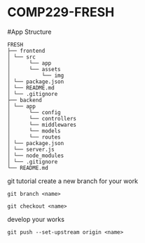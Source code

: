 # COMP229-FRESH

#App Structure

```console
FRESH
├── frontend
│ └── src
│      └── app
│      └── assets
│          └── img
│ └── package.json
│ └── README.md
│ └── .gitignore
├── backend
│ └── app
│      └── config
│      └── controllers
│      └── middlewares
│      └── models
│      └── routes
│ └── package.json
│ └── server.js
│ └── node_modules
│ └── .gitignore
└── README.md

```

git tutorial
create a new branch for your work

```console
git branch <name>
```

```console
git checkout <name>
```

develop your works

```console
git push --set-upstream origin <name>
```
